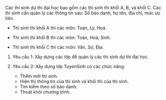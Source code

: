 Các thí sinh dự thi đại học bao gồm các thí sinh thi khối A, B, và khối C. Các thí sinh cần quản lý các thông tin sau: Số báo danh, họ tên, địa chỉ, mức ưu tiên.

- Thí sinh thi khối A thi các môn: Toán, Lý, Hoá.

- Thí sinh thi khối B thi các môn: Toán, Hoá, Sinh.

- Thí sinh thi khối C thi các môn: Văn, Sử, Địa.

1. Yêu cầu 1: Xây dựng các lớp để quản lý các thi sinh dự thi đại học.

2. Yêu cầu 2: Xây dựng lớp TuyenSinh có các chức năng:

    - Thêm mới thí sinh.
    - Hiện thị thông tin của thí sinh và khối thi của thí sinh.
    - Tìm kiếm theo số báo danh.
    - Thoát khỏi chương trình.